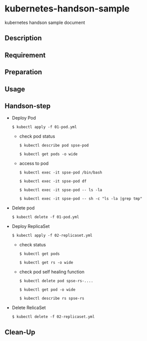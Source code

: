 # kubernetes-handson-sample
kubernetes handson sample document

## Description

## Requirement

## Preparation

## Usage

## Handson-step

- Deploy Pod

  `$ kubectl apply -f 01-pod.yml`
  
  - check pod status
    
    `$ kubectl describe pod spse-pod`
    
    `$ kubectl get pods -o wide`
    
  - access to pod
  
    `$ kubectl exec -it spse-pod /bin/bash`
    
    `$ kubectl exec -it spse-pod df`
    
    `$ kubectl exec -it spse-pod -- ls -la`
    
    `$ kubectl exec -it spse-pod -- sh -c "ls -la |grep tmp"`
    
- Delete pod

  `$ kubectl delete -f 01-pod.yml`
  
- Deploy ReplicaSet

  `$ kubectl apply -f 02-replicaset.yml`
  
  - check status
  
    `$ kubectl get pods`
    
    `$ kubectl get rs -o wide`
  
  - check pod self healing function
  
    `$ kubectl delete pod spse-rs-....`
    
    `$ kubectl get pod -o wide`
    
    `$ kubectl describe rs spse-rs`
 
 - Delete RelicaSet
 
   `$ kubectl delete -f 02-replicaset.yml`

## Clean-Up
